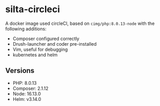 # silta-circleci
A docker image used circleCI, based on `cimg/php:8.0.13-node` with the following additions:

- Composer configured correctly
- Drush-launcher and coder pre-installed
- Vim, useful for debugging
- kubernetes and helm

## Versions
- PHP: 8.0.13
- Composer: 2.1.12
- Node: 16.13.0
- Helm: v3.14.0
